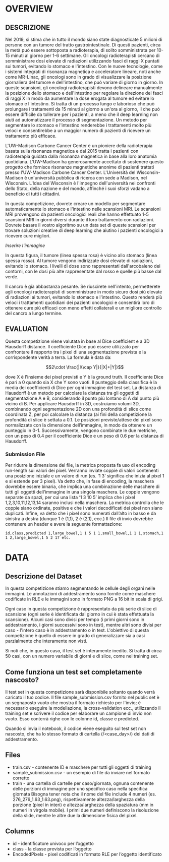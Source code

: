 # OVERVIEW

## DESCRIZIONE

Nel 2019, si stima che in tutto il mondo siano state diagnosticate 5 milioni di persone con un tumore del tratto gastrointestinale. Di questi pazienti, circa la metà può essere sottoposta a radioterapia, di solito somministrata per 10-15 minuti al giorno per 1-6 settimane. Gli oncologi radioterapisti cercano di somministrare dosi elevate di radiazioni utilizzando fasci di raggi X puntati sui tumori, evitando lo stomaco e l'intestino. Con le nuove tecnologie, come i sistemi integrati di risonanza magnetica e acceleratore lineare, noti anche come MR-Linac, gli oncologi sono in grado di visualizzare la posizione giornaliera del tumore e dell'intestino, che può variare di giorno in giorno. In queste scansioni, gli oncologi radioterapisti devono delineare manualmente la posizione dello stomaco e dell'intestino per regolare la direzione dei fasci di raggi X in modo da aumentare la dose erogata al tumore ed evitare lo stomaco e l'intestino. Si tratta di un processo lungo e laborioso che può prolungare i trattamenti da 15 minuti al giorno a un'ora al giorno, il che può essere difficile da tollerare per i pazienti, a meno che il deep learning non aiuti ad automatizzare il processo di segmentazione. Un metodo per segmentare lo stomaco e l'intestino renderebbe i trattamenti molto più veloci e consentirebbe a un maggior numero di pazienti di ricevere un trattamento più efficace.

L'UW-Madison Carbone Cancer Center è un pioniere della radioterapia basata sulla risonanza magnetica e dal 2015 tratta i pazienti con radioterapia guidata dalla risonanza magnetica in base alla loro anatomia quotidiana. L'UW-Madison ha generosamente accettato di sostenere questo progetto che fornisce risonanze magnetiche anonime di pazienti trattati presso l'UW-Madison Carbone Cancer Center. L'Università del Wisconsin-Madison è un'università pubblica di ricerca con sede a Madison, nel Wisconsin. L'Idea del Wisconsin è l'impegno dell'università nei confronti dello Stato, della nazione e del mondo, affinché i suoi sforzi vadano a beneficio di tutti i cittadini.

In questa competizione, dovrete creare un modello per segmentare automaticamente lo stomaco e l'intestino nelle scansioni MRI. Le scansioni MRI provengono da pazienti oncologici reali che hanno effettuato 1-5 scansioni MRI in giorni diversi durante il loro trattamento con radiazioni. Dovrete basare il vostro algoritmo su un data set di queste scansioni per trovare soluzioni creative di deep learning che aiutino i pazienti oncologici a ricevere cure migliori.

*Inserire l'immagine*

In questa figura, il tumore (linea spessa rosa) è vicino allo stomaco (linea spessa rossa). Al tumore vengono indirizzate dosi elevate di radiazioni, evitando lo stomaco. I livelli di dose sono rappresentati dall'arcobaleno dei contorni, con le dosi più alte rappresentate dal rosso e quelle più basse dal verde.

Il cancro è già abbastanza pesante. Se riuscirete nell'intento, permetterete agli oncologi radioterapisti di somministrare in modo sicuro dosi più elevate di radiazioni ai tumori, evitando lo stomaco e l'intestino. Questo renderà più veloci i trattamenti quotidiani dei pazienti oncologici e consentirà loro di ottenere cure più efficaci con meno effetti collaterali e un migliore controllo del cancro a lungo termine.

## EVALUATION

Questa competizione viene valutata in base al Dice coefficient e a 3D Hausdorff distance. Il coefficiente Dice può essere utilizzato per confrontare il rapporto tra i pixel di una segmentazione prevista e la corrispondente verità a terra. La formula è data da:

$$2\cdot \frac{|X\cap Y|}{|X|+|Y|}$$

dove X è l'insieme dei pixel previsti e Y è la ground truth. Il coefficiente Dice è pari a 0 quando sia X che Y sono vuoti. Il punteggio della classifica è la media dei coefficienti di Dice per ogni immagine del test set.
La distanza di Hausdorff è un metodo per calcolare la distanza tra gli oggetti di segmentazione A e B, considerando il punto più lontano di A dal punto più vicino di B.
Per applicare Hausdorff in 3D, costruiamo volumi 3D, combinando ogni segmentazione 2D con una profondità di slice come coordinata Z, per poi calcolare la distanza (ai fini della competizione la profondità di slice è settata a 0.1. Le posizioni previste/attese dei pixel sono normalizzate con la dimensione dell’immagine, in modo da ottenere un punteggio in 0-1.
Successivamente, vengono combinate le due metriche, con un peso di 0.4 per il coefficiente Dice e un peso di 0.6 per la distanza di Hausdorff.

### Submission File

Per ridurre la dimensione del file, la metrica proposta fa uso di encoding run-length sui valori dei pixel.
Verranno inviate coppie di valori contenenti una posizione iniziale e un valore di run (es. ‘1 3’ significa che inizia al pixel 1 e si estende per 3 pixel).
Va detto che, in fase di encoding, la maschera dovrebbe essere binaria, che implica una combinazione delle maschere di tutti gli oggetti dell’immagine in una singola maschera.
Le coppie vengono separate da spazi, per cui una lista ‘1 3 10 5’ implica che i pixel 1,2,3,10,11,12,13,14 saranno inclusi nella maschera.
La metrica controlla che le coppie siano ordinate, positive e che i valori decodificati dei pixel non siano duplicati.
Infine, va detto che i pixel sono numerati dall’alto in basso e da sinistra a destra (dunque 1 è (1,1), 2 è (2,1), ecc.)
Il file di invio dovrebbe contenere un header e avere la seguente formattazione:

`id,class,predicted
1,large_bowel,1 1 5 1
1,small_bowel,1 1
1,stomach,1 1
2,large_bowel,1 5 2 17
etc.`

# DATA

## Descrizione del Dataset
In questa competizione stiamo segmentando le cellule degli organi nelle immagini. Le annotazioni di addestramento sono fornite come maschere codificate in RLE e le immagini sono in formato PNG a 16 bit in scala di grigi.

Ogni caso in questa competizione è rappresentato da più serie di slice di scansione (ogni serie è identificata dal giorno in cui è stata effettuata la scansione). Alcuni casi sono divisi per tempo (i primi giorni sono in addestramento, i giorni successivi sono in test), mentre altri sono divisi per caso - l'intero caso è in addestramento o in test. L'obiettivo di questa competizione è quello di essere in grado di generalizzare sia a casi parzialmente che interamente non visti.

Si noti che, in questo caso, il test set è interamente inedito. Si tratta di circa 50 casi, con un numero variabile di giorni e di slice, come nel training set.

## Come funziona un test set completamente nascosto?

Il test set in questa competizione sarà disponibile soltanto quando verrà caricato il tuo codice. Il file sample_submission.csv fornito nel public set è un segnaposto vuoto che mostra il formato richiesto per l'invio; è necessario eseguire la modellazione, la cross-validation ecc., utilizzando il training set e scrivere il codice per elaborare un campione di invio non vuoto. Esso conterrà righe con le colonne id, classe e predicted.

Quando si invia il notebook, il codice viene eseguito sul test set non nascosto, che ha lo stesso formato di cartella (<case>/<case_day>/<scans>) dei dati di addestramento.

## Files

* train.csv - contenente ID e maschere per tutti gli oggetti di training
* sample_submission.csv - un esempio di file da inviare nel formato corretto
* train - una cartella di cartelle per caso/giornata, ognuna contenente delle porzioni di immagine per uno specifico caso nella specifica giornata
Bisogna tener nota che il nome del file include 4 numeri (es. 276_276_1.63_1.63.png), rispettivamente altezza/larghezza della porzione (pixel in interi) e altezza/larghezza della spaziatura (mm in numeri in virgola mobile). I primi due numeri definiscono la risoluzione della slide, mentre le altre due la dimensione fisica del pixel.

## Columns

* id - identificatore univoco per l’oggetto
* class - la classe prevista per l’oggetto
* EncodedPixels - pixel codificati in formato RLE per l’oggetto identificato
